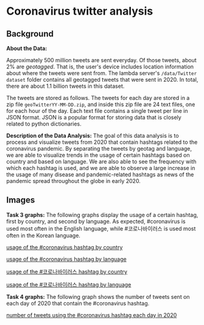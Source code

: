 # Coronavirus twitter analysis


## Background

**About the Data:**

Approximately 500 million tweets are sent everyday.
Of those tweets, about 2% are *geotagged*.
That is, the user's device includes location information about where the tweets were sent from.
The lambda server's `/data/Twitter dataset` folder contains all geotagged tweets that were sent in 2020.
In total, there are about 1.1 billion tweets in this dataset.

The tweets are stored as follows.
The tweets for each day are stored in a zip file `geoTwitterYY-MM-DD.zip`,
and inside this zip file are 24 text files, one for each hour of the day.
Each text file contains a single tweet per line in JSON format.
JSON is a popular format for storing data that is closely related to python dictionaries.


**Description of the Data Analysis:**
The goal of this data analysis is to process and visualize tweets from 2020 that contain hashtags related to the coronavirus pandemic. By separating the tweets by geotag and language, we are able to visualize trends in the usage of certain hashtags based on country and based on language. We are also able to see the frequency with which each hashtag is used, and we are able to observe a large increase in the usage of many disease and pandemic-related hashtags as news of the pandemic spread throughout the globe in early 2020.

## Images

**Task 3 graphs:**
The following graphs display the usage of a certain hashtag, first by country, and second by language. As expected, #coronavirus is used most often in the English language, while #코로나바이러스 is used most often in the Korean language.

[usage of the #coronavirus hashtag by country](coronavirus_country.png)

[usage of the #coronavirus hashtag by language](coronavirus_lang.png)

[usage of the #코로나바이러스 hashtag by country](코로나바이러스_country.png)

[usage of the #코로나바이러스 hashtag by language](코로나바이러스_lang.png)



**Task 4 graphs:**
The following graph shows the number of tweets sent on each day of 2020 that contain the #coronavirus hashtag.

[number of tweets using the #coronavirus hashtag each day in 2020](./src/myplot5.png)
